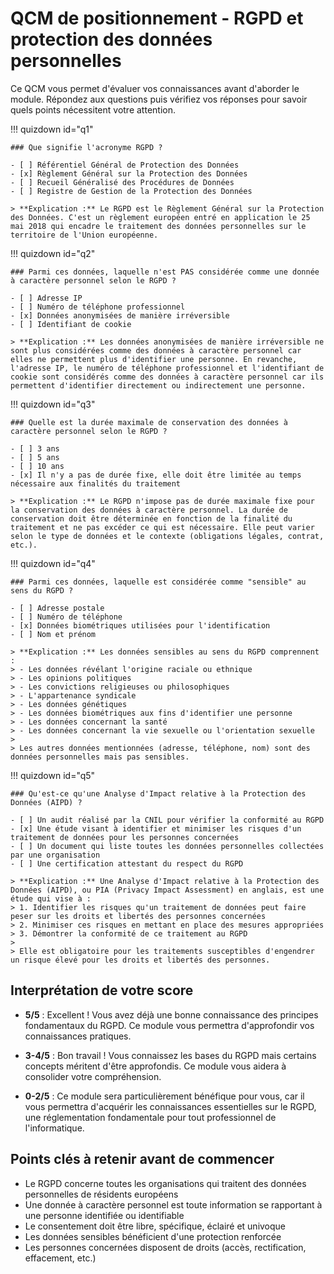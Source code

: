 # QCM de positionnement - RGPD et protection des données personnelles

Ce QCM vous permet d'évaluer vos connaissances avant d'aborder le module. Répondez aux questions puis vérifiez vos réponses pour savoir quels points nécessitent votre attention.


!!! quizdown id="q1"
    
    ### Que signifie l'acronyme RGPD ?
    
    - [ ] Référentiel Général de Protection des Données
    - [x] Règlement Général sur la Protection des Données
    - [ ] Recueil Généralisé des Procédures de Données
    - [ ] Registre de Gestion de la Protection des Données
    
    > **Explication :** Le RGPD est le Règlement Général sur la Protection des Données. C'est un règlement européen entré en application le 25 mai 2018 qui encadre le traitement des données personnelles sur le territoire de l'Union européenne.

!!! quizdown id="q2"

    ### Parmi ces données, laquelle n'est PAS considérée comme une donnée à caractère personnel selon le RGPD ?
    
    - [ ] Adresse IP
    - [ ] Numéro de téléphone professionnel
    - [x] Données anonymisées de manière irréversible
    - [ ] Identifiant de cookie
    
    > **Explication :** Les données anonymisées de manière irréversible ne sont plus considérées comme des données à caractère personnel car elles ne permettent plus d'identifier une personne. En revanche, l'adresse IP, le numéro de téléphone professionnel et l'identifiant de cookie sont considérés comme des données à caractère personnel car ils permettent d'identifier directement ou indirectement une personne.

!!! quizdown id="q3"

    ### Quelle est la durée maximale de conservation des données à caractère personnel selon le RGPD ?
    
    - [ ] 3 ans
    - [ ] 5 ans
    - [ ] 10 ans
    - [x] Il n'y a pas de durée fixe, elle doit être limitée au temps nécessaire aux finalités du traitement
    
    > **Explication :** Le RGPD n'impose pas de durée maximale fixe pour la conservation des données à caractère personnel. La durée de conservation doit être déterminée en fonction de la finalité du traitement et ne pas excéder ce qui est nécessaire. Elle peut varier selon le type de données et le contexte (obligations légales, contrat, etc.).

!!! quizdown id="q4"

    ### Parmi ces données, laquelle est considérée comme "sensible" au sens du RGPD ?
    
    - [ ] Adresse postale
    - [ ] Numéro de téléphone
    - [x] Données biométriques utilisées pour l'identification
    - [ ] Nom et prénom
    
    > **Explication :** Les données sensibles au sens du RGPD comprennent :
    > - Les données révélant l'origine raciale ou ethnique
    > - Les opinions politiques
    > - Les convictions religieuses ou philosophiques
    > - L'appartenance syndicale
    > - Les données génétiques
    > - Les données biométriques aux fins d'identifier une personne
    > - Les données concernant la santé
    > - Les données concernant la vie sexuelle ou l'orientation sexuelle
    >
    > Les autres données mentionnées (adresse, téléphone, nom) sont des données personnelles mais pas sensibles.

!!! quizdown id="q5"

    ### Qu'est-ce qu'une Analyse d'Impact relative à la Protection des Données (AIPD) ?
    
    - [ ] Un audit réalisé par la CNIL pour vérifier la conformité au RGPD
    - [x] Une étude visant à identifier et minimiser les risques d'un traitement de données pour les personnes concernées
    - [ ] Un document qui liste toutes les données personnelles collectées par une organisation
    - [ ] Une certification attestant du respect du RGPD
    
    > **Explication :** Une Analyse d'Impact relative à la Protection des Données (AIPD), ou PIA (Privacy Impact Assessment) en anglais, est une étude qui vise à :
    > 1. Identifier les risques qu'un traitement de données peut faire peser sur les droits et libertés des personnes concernées
    > 2. Minimiser ces risques en mettant en place des mesures appropriées
    > 3. Démontrer la conformité de ce traitement au RGPD
    >
    > Elle est obligatoire pour les traitements susceptibles d'engendrer un risque élevé pour les droits et libertés des personnes.

## Interprétation de votre score

- **5/5** : Excellent ! Vous avez déjà une bonne connaissance des principes fondamentaux du RGPD. Ce module vous permettra d'approfondir vos connaissances pratiques.
  
- **3-4/5** : Bon travail ! Vous connaissez les bases du RGPD mais certains concepts méritent d'être approfondis. Ce module vous aidera à consolider votre compréhension.
  
- **0-2/5** : Ce module sera particulièrement bénéfique pour vous, car il vous permettra d'acquérir les connaissances essentielles sur le RGPD, une réglementation fondamentale pour tout professionnel de l'informatique.

## Points clés à retenir avant de commencer

- Le RGPD concerne toutes les organisations qui traitent des données personnelles de résidents européens
- Une donnée à caractère personnel est toute information se rapportant à une personne identifiée ou identifiable
- Le consentement doit être libre, spécifique, éclairé et univoque
- Les données sensibles bénéficient d'une protection renforcée
- Les personnes concernées disposent de droits (accès, rectification, effacement, etc.)